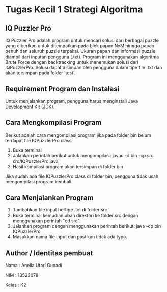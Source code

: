 # Tugas Kecil 1 Strategi Algoritma

## IQ Puzzler Pro
IQ Puzzler Pro adalah program untuk mencari solusi dari berbagai puzzle yang diberikan untuk ditempatkan pada blok papan NxM hingga papan penuh dan seluruh puzzle terpakai. Ukuran papan dan informasi puzzle diambil dari inputan pengguna (.txt). Program ini menggunakan algoritma Brute Force dengan backtracking untuk menemukan solusi dari IQPuzzlerPro. Solusi dapat disimpan oleh pengguna dalam tipe file .txt dan akan tersimpan pada folder 'test'.

## Requirement Program dan Instalasi
Untuk menjalankan program, pengguna harus menginstall Java Development Kit (JDK).

## Cara Mengkompilasi Program
Berikut adalah cara mengompilasi program jika pada folder bin belum terdapat file IQPuzzlerPro.class:
1. Buka terminal
2. Jalankan perintah berikut untuk mengompilasi:
javac -d bin -cp src src/IQPuzzlerPro.java
3. Hasil kompilasi program akan tersimpan di folder bin

Jika sudah ada file IQPuzzlerPro.class di folder bin, pengguna tidak usah mengompilasi program kembali.

## Cara Menjalankan Program
1. Tambahkan file input bertipe .txt di folder src.
2. Buka terminal kemudian ubah direktori ke folder src dengan menggunakan perintah "cd src".
3. Jalankan program dengan menggunakan perintah berikut:
java -cp bin IQPuzzlerPro
4. Masukkan nama file input dan pastikan tidak ada typo.

## Author / Identitas pembuat
Nama : Anella Utari Gunadi

NIM : 13523078

Kelas : K2
